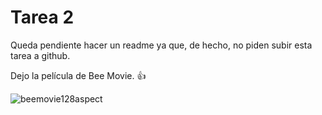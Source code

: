 # Tarea 2
Queda pendiente hacer un readme ya que, de hecho, no piden subir esta tarea a github.

Dejo la película de Bee Movie. 👍

![beemovie128aspect](https://github.com/user-attachments/assets/01b92440-7abb-473b-88ed-870c7210f00c)
